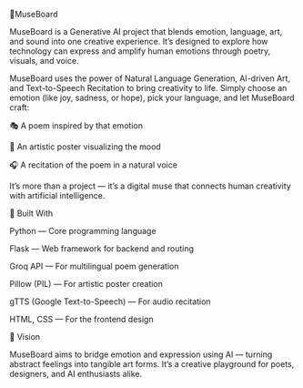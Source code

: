 🎨MuseBoard

MuseBoard is a Generative AI project that blends emotion, language, art, and sound into one creative experience.
It’s designed to explore how technology can express and amplify human emotions through poetry, visuals, and voice.

MuseBoard uses the power of Natural Language Generation, AI-driven Art, and Text-to-Speech Recitation to bring creativity to life.
Simply choose an emotion (like joy, sadness, or hope), pick your language, and let MuseBoard craft:

🎭 A poem inspired by that emotion

🎨 An artistic poster visualizing the mood

🎧 A recitation of the poem in a natural voice

It’s more than a project — it’s a digital muse that connects human creativity with artificial intelligence.

🧠 Built With

Python — Core programming language

Flask — Web framework for backend and routing

Groq API — For multilingual poem generation

Pillow (PIL) — For artistic poster creation

gTTS (Google Text-to-Speech) — For audio recitation

HTML, CSS — For the frontend design

💫 Vision

MuseBoard aims to bridge emotion and expression using AI — turning abstract feelings into tangible art forms.
It’s a creative playground for poets, designers, and AI enthusiasts alike.
